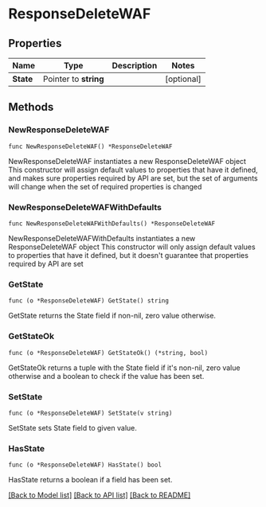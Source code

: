 # ResponseDeleteWAF

## Properties

Name | Type | Description | Notes
------------ | ------------- | ------------- | -------------
**State** | Pointer to **string** |  | [optional] 

## Methods

### NewResponseDeleteWAF

`func NewResponseDeleteWAF() *ResponseDeleteWAF`

NewResponseDeleteWAF instantiates a new ResponseDeleteWAF object
This constructor will assign default values to properties that have it defined,
and makes sure properties required by API are set, but the set of arguments
will change when the set of required properties is changed

### NewResponseDeleteWAFWithDefaults

`func NewResponseDeleteWAFWithDefaults() *ResponseDeleteWAF`

NewResponseDeleteWAFWithDefaults instantiates a new ResponseDeleteWAF object
This constructor will only assign default values to properties that have it defined,
but it doesn't guarantee that properties required by API are set

### GetState

`func (o *ResponseDeleteWAF) GetState() string`

GetState returns the State field if non-nil, zero value otherwise.

### GetStateOk

`func (o *ResponseDeleteWAF) GetStateOk() (*string, bool)`

GetStateOk returns a tuple with the State field if it's non-nil, zero value otherwise
and a boolean to check if the value has been set.

### SetState

`func (o *ResponseDeleteWAF) SetState(v string)`

SetState sets State field to given value.

### HasState

`func (o *ResponseDeleteWAF) HasState() bool`

HasState returns a boolean if a field has been set.


[[Back to Model list]](../README.md#documentation-for-models) [[Back to API list]](../README.md#documentation-for-api-endpoints) [[Back to README]](../README.md)


